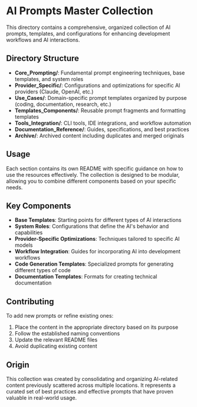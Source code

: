 # AI Prompts Master Collection

This directory contains a comprehensive, organized collection of AI prompts, templates, and configurations for enhancing development workflows and AI interactions.

## Directory Structure

- **Core_Prompting/**: Fundamental prompt engineering techniques, base templates, and system roles
- **Provider_Specific/**: Configurations and optimizations for specific AI providers (Claude, OpenAI, etc.)
- **Use_Cases/**: Domain-specific prompt templates organized by purpose (coding, documentation, research, etc.)
- **Templates_Components/**: Reusable prompt fragments and formatting templates
- **Tools_Integration/**: CLI tools, IDE integrations, and workflow automation
- **Documentation_Reference/**: Guides, specifications, and best practices
- **Archive/**: Archived content including duplicates and merged originals

## Usage

Each section contains its own README with specific guidance on how to use the resources effectively. The collection is designed to be modular, allowing you to combine different components based on your specific needs.

## Key Components

- **Base Templates**: Starting points for different types of AI interactions
- **System Roles**: Configurations that define the AI's behavior and capabilities
- **Provider-Specific Optimizations**: Techniques tailored to specific AI models
- **Workflow Integration**: Guides for incorporating AI into development workflows
- **Code Generation Templates**: Specialized prompts for generating different types of code
- **Documentation Templates**: Formats for creating technical documentation

## Contributing

To add new prompts or refine existing ones:

1. Place the content in the appropriate directory based on its purpose
2. Follow the established naming conventions
3. Update the relevant README files
4. Avoid duplicating existing content

## Origin

This collection was created by consolidating and organizing AI-related content previously scattered across multiple locations. It represents a curated set of best practices and effective prompts that have proven valuable in real-world usage.